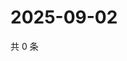# 2025-09-02

共 0 条

<!-- BEGIN ZHIHUVIDEO -->
<!-- 最后更新时间 Tue Sep 02 2025 17:12:46 GMT+0800 (China Standard Time) -->

<!-- END ZHIHUVIDEO -->
